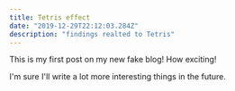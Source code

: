 ```yaml
---
title: Tetris effect
date: "2019-12-29T22:12:03.284Z"
description: "findings realted to Tetris"
---
```


This is my first post on my new fake blog! How exciting!

I'm sure I'll write a lot more interesting things in the future.
